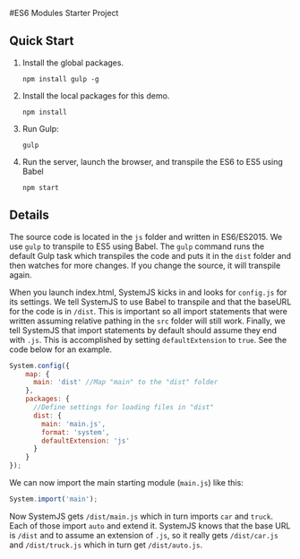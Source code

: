 #ES6 Modules Starter Project

## Quick Start


1. Install the global packages.

    `npm install gulp -g`

2. Install the local packages for this demo.

    `npm install`

3. Run Gulp:

    `gulp`

3. Run the server, launch the browser, and transpile the ES6 to ES5 using Babel

    `npm start`

## Details

The source code is located in the `js` folder and written in ES6/ES2015. We use `gulp` to transpile to ES5 using Babel. The `gulp` command runs the default Gulp task which transpiles the code and puts it in the `dist` folder and then watches for more changes. If you change the source, it will transpile again.

When you launch index.html, SystemJS kicks in and looks for `config.js` for its settings. We tell SystemJS to use Babel to transpile and that the baseURL for the code is in `/dist`. This is important so all import statements that were written assuming relative pathing in the `src` folder will still work. Finally, we tell SystemJS that import statements by default should assume they end with `.js`. This is accomplished by setting `defaultExtension` to `true`. See the code below for an example.

```javascript
System.config({
    map: {
      main: 'dist' //Map "main" to the "dist" folder
    },
    packages: {
      //Define settings for loading files in "dist"
      dist: {
        main: 'main.js',
        format: 'system',
        defaultExtension: 'js'
      }
    }
});
```

We can now import the main starting module (`main.js`) like this:

```javascript
System.import('main');
```

Now SystemJS gets `/dist/main.js` which in turn imports `car` and `truck`. Each of those import `auto` and extend it.
SystemJS knows that the base URL is `/dist` and to assume an extension of `.js`, so it really gets `/dist/car.js` and `/dist/truck.js`
which in turn get `/dist/auto.js`.
